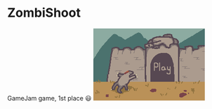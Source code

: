# ZombiShoot
GameJam game, 1st place 😃 
![](https://github.com/ValterGames-Coder/ZombiShoot/blob/main/Art%2Fart4.png)